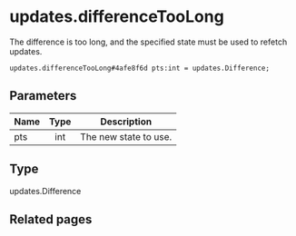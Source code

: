 # updates.differenceTooLong
The difference is too long, and the specified state must be used to refetch updates.

```
updates.differenceTooLong#4afe8f6d pts:int = updates.Difference;
```

## Parameters
| Name | Type | Description |
| ---- | :----: | ----------- |
| pts | int | The new state to use. |


## Type
updates.Difference

## Related pages
